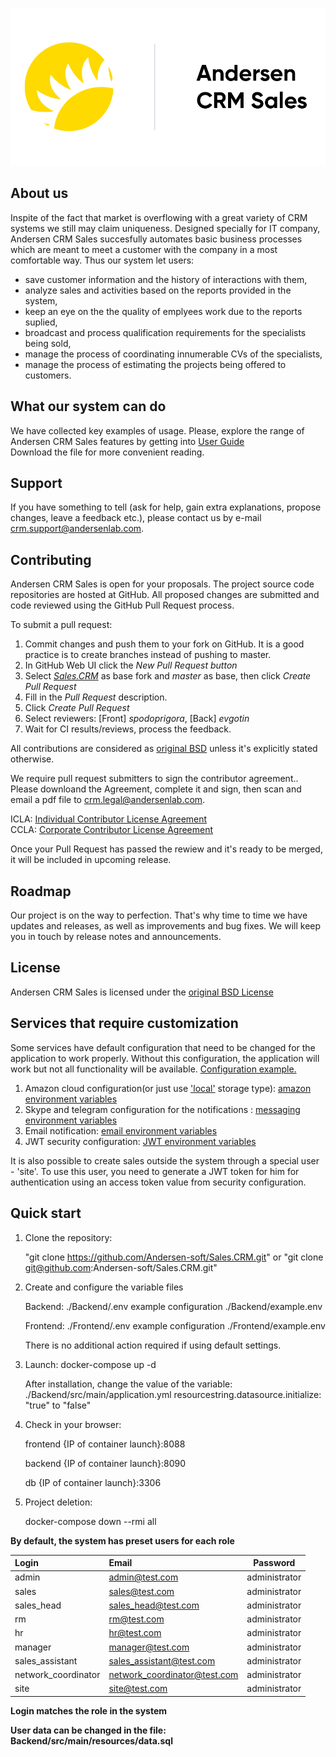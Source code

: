 ![logo](/logo.png)

## About us
Inspite of the fact that market is overflowing with a great variety of CRM systems we still may claim uniqueness. Designed specially for IT company, Andersen CRM Sales succesfully automates basic 
business processes which are meant to meet a customer with the company in a most comfortable way. Thus our system let users:</br>
- save customer information and the history of interactions with them,
- analyze sales and activities based on the reports provided in the system,
- keep an eye on the the quality of emplyees work due to the reports suplied,
- broadcast and process qualification requirements for  the specialists being sold,
- manage the process of coordinating innumerable CVs of the specialists,
- manage the process of estimating the projects being offered to customers. <br />

## What our system can do

We have collected key examples of usage. Please, explore the range of Andersen CRM Sales features by getting into [User Guide](https://github.com/Andersen-soft/Sales.CRM/blob/master/User%20Guide%20v%201.0.pdf) <br />
Download the file for more convenient reading.

## Support
If you have something to tell (ask for help, gain extra explanations, propose changes, leave a feedback еtс.), please contact us by e-mail crm.support@andersenlab.com.

## Contributing
Andersen CRM Sales is open for your proposals. The project source code repositories are hosted at GitHub. All proposed changes are submitted and code reviewed using the GitHub Pull Request process.

To submit a pull request:

1. Commit changes and push them to your fork on GitHub. It is a good practice is to create branches instead of pushing to master.
1. In GitHub Web UI click the *New Pull Request button*
1. Select [*Sales.CRM*](https://github.com/Andersen-soft/Sales.CRM) as base fork and *master* as base, then click *Create Pull Request*
1. Fill in the *Pull Request* description.
1. Click *Create Pull Request*
1. Select reviewers: [Front] *spodoprigora*, [Back] *evgotin*
1. Wait for CI results/reviews, process the feedback.

All contributions are considered as [original BSD](./LICENSE.txt) unless it's explicitly stated otherwise.

We require pull request submitters to sign the contributor agreement.. Please downloand the Agreement, complete it and sign, then scan and email a pdf file to crm.legal@andersenlab.com.

ICLA: [Individual Contributor License Agreement](./ICLA.pdf) <br />
CCLA: [Corporate Contributor License Agreement](./CCLA.pdf)

Once your Pull Request has passed the rewiew and it's ready to be merged, it will be included in upcoming release.

## Roadmap
Our project is on the way to perfection. That's why time to time we have updates and releases, as well as improvements and bug fixes. We will keep you in touch by release notes and announcements.

## License
Andersen CRM Sales is licensed under the [original BSD License](./LICENSE.txt)

## Services that require customization 
Some services have default configuration that need to be changed for the application to work properly.
Without this configuration, the application will work but not all functionality will be available.
[Configuration example.](/Backend/.env.example)

1. Amazon cloud configuration(or just use ['local'](/Backend/src/main/resources/application.yml#L8) storage type): [amazon environment variables](/Backend/.env.example#L6)
2. Skype and telegram configuration for the notifications : [messaging environment variables](/Backend/.env.example#L45)
3. Email notification: [email environment variables](/Backend/.env.example#L87)
4. JWT security configuration: [JWT environment variables](/Backend/.env.example#L79)

It is also possible to create sales outside the system through a special user - 'site'.
To use this user, you need to generate a JWT token for him for authentication using an access token value from security configuration.

## Quick start
1. Сlone the repository:</br> 

    "git clone https://github.com/Andersen-soft/Sales.CRM.git"
    or
    "git clone git@github.com:Andersen-soft/Sales.CRM.git"


2. Create and configure the variable files

    Backend: ./Backend/.env
     example configuration ./Backend/example.env
    
    Frontend: ./Frontend/.env
     example configuration ./Frontend/example.env
     
     There is no additional action required if using default settings.


3. Launch: docker-compose up -d

    After installation, change the value of the variable: 
    ./Backend/src/main/application.yml 
    resourcestring.datasource.initialize: "true" to "false"

4. Check in your browser:

    frontend {IP of container launch}:8088
    
    backend {IP of container launch}:8090
    
    db {IP of container launch}:3306


5. Project deletion: 

    docker-compose down --rmi all <br />
 
**By default, the system has preset users for each role**

|      Login        |      Email                 |    Password      |
|:------------------|:---------------------------|:----------------:|
|admin              |admin@test.com              | administrator    |
|sales              |sales@test.com              | administrator    |
|sales_head         |sales_head@test.com         | administrator    |
|rm                 |rm@test.com                 | administrator    |
|hr                 |hr@test.com                 | administrator    |                
|manager            |manager@test.com            | administrator    |
|sales_assistant    |sales_assistant@test.com    | administrator    |
|network_coordinator|network_coordinator@test.com| administrator    |
|site               |site@test.com               | administrator    |

**Login matches the role in the system**<br />

**User data can be changed in the file: Backend/src/main/resources/data.sql**
